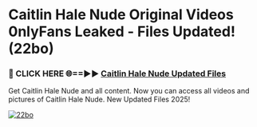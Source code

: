 # Caitlin Hale Nude Original Videos 0nlyFans Leaked - Files Updated! (22bo)

<h3>🔴 CLICK HERE 🌐==►► <a href="https://tinyurl.com/5h6xmrr3" rel="nofollow">Caitlin Hale Nude Updated Files</a></h3>

Get Caitlin Hale Nude and all content. Now you can access all videos and pictures of Caitlin Hale Nude. New Updated Files 2025!

[![22bo](https://i.imgur.com/KVD873Z.gif)](https://tinyurl.com/5h6xmrr3)

